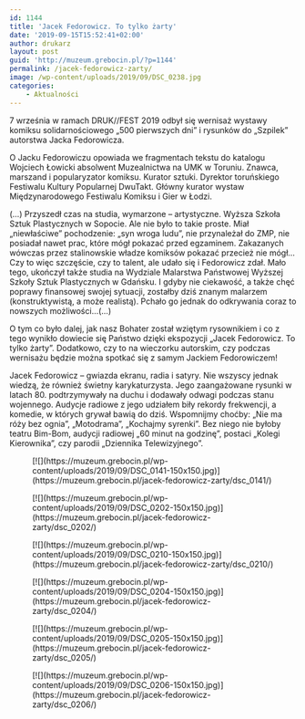 ```yaml
---
id: 1144
title: 'Jacek Fedorowicz. To tylko żarty'
date: '2019-09-15T15:52:41+02:00'
author: drukarz
layout: post
guid: 'http://muzeum.grebocin.pl/?p=1144'
permalink: /jacek-fedorowicz-zarty/
image: /wp-content/uploads/2019/09/DSC_0238.jpg
categories:
    - Aktualności
---
```


7 września w ramach DRUK//FEST 2019 odbył się wernisaż wystawy komiksu solidarnościowego „500 pierwszych dni” i rysunków do „Szpilek” autorstwa Jacka Fedorowicza.

O Jacku Fedorowiczu opowiada we fragmentach tekstu do katalogu Wojciech Łowicki absolwent Muzealnictwa na UMK w Toruniu. Znawca, marszand i popularyzator komiksu. Kurator sztuki. Dyrektor toruńskiego Festiwalu Kultury Popularnej DwuTakt. Główny kurator wystaw Międzynarodowego Festiwalu Komiksu i Gier w Łodzi.

(…) Przyszedł czas na studia, wymarzone – artystyczne. Wyższa Szkoła Sztuk Plastycznych w Sopocie. Ale nie było to takie proste. Miał „niewłaściwe” pochodzenie: „syn wroga ludu”, nie przynależał do ZMP, nie posiadał nawet prac, które mógł pokazać przed egzaminem. Zakazanych wówczas przez stalinowskie władze komiksów pokazać przecież nie mógł… Czy to więc szczęście, czy to talent, ale udało się i Fedorowicz zdał. Mało tego, ukończył także studia na Wydziale Malarstwa Państwowej Wyższej Szkoły Sztuk Plastycznych w Gdańsku. I gdyby nie ciekawość, a także chęć poprawy finansowej swojej sytuacji, zostałby dziś znanym malarzem (konstruktywistą, a może realistą). Pchało go jednak do odkrywania coraz to nowszych możliwości…(…)

O tym co było dalej, jak nasz Bohater został wziętym rysownikiem i co z tego wynikło dowiecie się Państwo dzięki ekspozycji „Jacek Fedorowicz. To tylko żarty”. Dodatkowo, czy to na wieczorku autorskim, czy podczas wernisażu będzie można spotkać się z samym Jackiem Fedorowiczem!

Jacek Fedorowicz – gwiazda ekranu, radia i satyry. Nie wszyscy jednak wiedzą, że również świetny karykaturzysta. Jego zaangażowane rysunki w latach 80. podtrzymywały na duchu i dodawały odwagi podczas stanu wojennego. Audycje radiowe z jego udziałem biły rekordy frekwencji, a komedie, w których grywał bawią do dziś. Wspomnijmy choćby: „Nie ma róży bez ognia”, „Motodrama”, „Kochajmy syrenki”. Bez niego nie byłoby teatru Bim-Bom, audycji radiowej „60 minut na godzinę”, postaci „Kolegi Kierownika”, czy parodii „Dziennika Telewizyjnego”.

<div class="gallery galleryid-1144 gallery-columns-3 gallery-size-thumbnail" id="gallery-1"><figure class="gallery-item"><div class="gallery-icon landscape"> [![](https://muzeum.grebocin.pl/wp-content/uploads/2019/09/DSC_0141-150x150.jpg)](https://muzeum.grebocin.pl/jacek-fedorowicz-zarty/dsc_0141/) </div></figure><figure class="gallery-item"><div class="gallery-icon landscape"> [![](https://muzeum.grebocin.pl/wp-content/uploads/2019/09/DSC_0202-150x150.jpg)](https://muzeum.grebocin.pl/jacek-fedorowicz-zarty/dsc_0202/) </div></figure><figure class="gallery-item"><div class="gallery-icon portrait"> [![](https://muzeum.grebocin.pl/wp-content/uploads/2019/09/DSC_0210-150x150.jpg)](https://muzeum.grebocin.pl/jacek-fedorowicz-zarty/dsc_0210/) </div></figure><figure class="gallery-item"><div class="gallery-icon portrait"> [![](https://muzeum.grebocin.pl/wp-content/uploads/2019/09/DSC_0204-150x150.jpg)](https://muzeum.grebocin.pl/jacek-fedorowicz-zarty/dsc_0204/) </div></figure><figure class="gallery-item"><div class="gallery-icon landscape"> [![](https://muzeum.grebocin.pl/wp-content/uploads/2019/09/DSC_0205-150x150.jpg)](https://muzeum.grebocin.pl/jacek-fedorowicz-zarty/dsc_0205/) </div></figure><figure class="gallery-item"><div class="gallery-icon portrait"> [![](https://muzeum.grebocin.pl/wp-content/uploads/2019/09/DSC_0206-150x150.jpg)](https://muzeum.grebocin.pl/jacek-fedorowicz-zarty/dsc_0206/) </div></figure> </div>